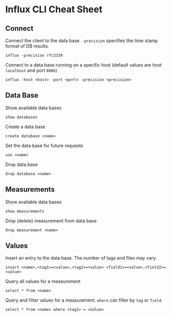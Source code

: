 # Influx CLI Cheat Sheet

## Connect

Connect the client to the data base. `-precision` specifies the time stamp format of DB results.

    influx -precision rfc3339

Connect to a data base running on a specific host (default values are host `localhost` and port `8086`)

    influx -host <host> -port <port> -precision <precision>

## Data Base

Show available data bases

    show databases

Create a data base

    create database <name>

Set the data base for future requests

    use <name>

Drop data base

    drop database <name>

## Measurements

Show available data bases

    show measurements

Drop (delete) measurement from data base

    drop measurement <name>

## Values

Insert an entry to the data base. The number of tags and files may vary.

    insert <name>,<tag1>=<value>,<tag2>=<value> <field1>=<value>,<field2>=<value>

Query all values for a measurement

    select * from <name>

Query and filter values for a measurement. `where` can filter by `tag` or `field`

    select * from <name> where <tag1> = <value>
